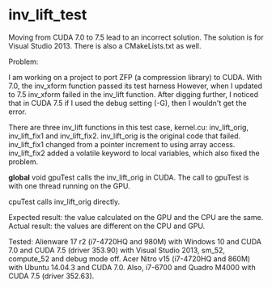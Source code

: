 # inv_lift_test
Moving from CUDA 7.0 to 7.5 lead to an incorrect solution. The solution is for Visual Studio 2013. There is also a CMakeLists.txt as well. 

Problem: 

I am working on a project to port ZFP (a compression library) to CUDA. With 7.0, the inv_xform function passed its test harness However, when I updated to 7.5 inv_xform failed in the inv_lift function. After digging further, I noticed that in CUDA 7.5 if I used the debug setting (-G), then I wouldn't get the error. 

There are three inv_lift functions in this test case, kernel.cu: inv_lift_orig, inv_lift_fix1 and inv_lift_fix2. inv_lift_orig is the original code that failed. inv_lift_fix1 changed from a pointer increment to using array access. inv_lift_fix2 added a volatile keyword to local variables, which also fixed the problem. 

__global__ void gpuTest calls the inv_lift_orig in CUDA. The call to gpuTest is with one thread running on the GPU.

cpuTest calls inv_lift_orig directly.

Expected result: the value calculated on the GPU and the CPU are the same.
Actual result: the values are different on the CPU and GPU.

Tested: 
Alienware 17 r2 (i7-4720HQ and 980M) with Windows 10 and CUDA 7.0 and CUDA 7.5 (driver 353.90) with Visual Studio 2013, sm_52, compute_52 and debug mode off.
Acer Nitro v15 (i7-4720HQ and 860M) with Ubuntu 14.04.3 and CUDA 7.0. 
Also, i7-6700 and Quadro M4000 with CUDA 7.5 (driver 352.63).



